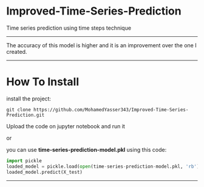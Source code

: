# Improved-Time-Series-Prediction
Time series prediction using time steps technique

---

The accuracy of this model is higher and it is an improvement over the one I created.

---

# How To Install

install the project:

```
git clone https://github.com/MohamedYasser343/Improved-Time-Series-Prediction.git
```

Upload the code on jupyter notebook and run it

or

you can use **time-series-prediction-model.pkl** using this code:

```python
import pickle
loaded_model = pickle.load(open(time-series-prediction-model.pkl, 'rb'))
loaded_model.predict(X_test)
```

---

